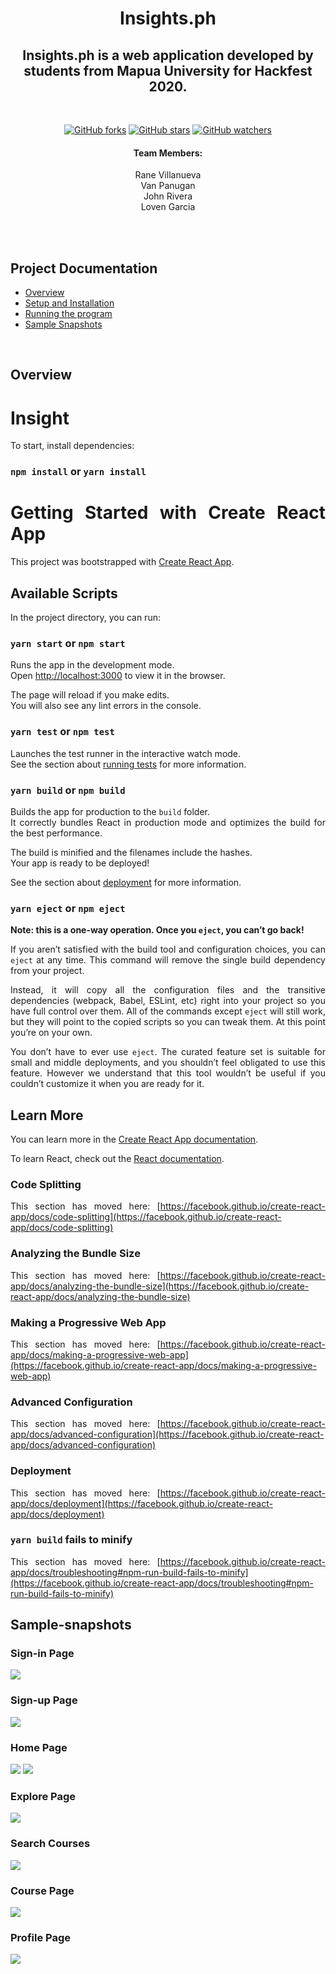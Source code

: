 <div align="center">

# Insights.ph

## Insights.ph is a web application developed by students from Mapua University for Hackfest 2020.
<a>
</a>

<br>

[![GitHub forks](https://img.shields.io/github/forks/Kahit-Ano/Insight.svg?style=social&label=Fork&maxAge=2592000)](https://github.com/Kahit-Ano/Insight)
[![GitHub stars](https://img.shields.io/github/stars/Kahit-Ano/Insight.svg?style=social&label=Star&maxAge=2592000)](https://github.com/Kahit-Ano/Insight)
[![GitHub watchers](https://img.shields.io/github/watchers/Kahit-Ano/Insight.svg?style=social&label=Watch&maxAge=2592000)](https://github.com/Kahit-Ano/Insight)


#### Team Members:
Rane Villanueva<br>
Van Panugan<br>
John Rivera<br>
Loven Garcia<br>

<br>
 </div>
<br>


## Project Documentation
* [Overview](#overview)
* [Setup and Installation](#setup-and-installation)
* [Running the program](#running-the-program)
* [Sample Snapshots](#Sample-snapshots)


<br>
<div style='text-align: justify;'>

## Overview



# Insight

To start, install dependencies:

### `npm install` or `yarn install`

# Getting Started with Create React App

This project was bootstrapped with [Create React App](https://github.com/facebook/create-react-app).

## Available Scripts

In the project directory, you can run:

### `yarn start` or `npm start`

Runs the app in the development mode.\
Open [http://localhost:3000](http://localhost:3000) to view it in the browser.

The page will reload if you make edits.\
You will also see any lint errors in the console.

### `yarn test` or `npm test`

Launches the test runner in the interactive watch mode.\
See the section about [running tests](https://facebook.github.io/create-react-app/docs/running-tests) for more information.

### `yarn build` or `npm build`

Builds the app for production to the `build` folder.\
It correctly bundles React in production mode and optimizes the build for the best performance.

The build is minified and the filenames include the hashes.\
Your app is ready to be deployed!

See the section about [deployment](https://facebook.github.io/create-react-app/docs/deployment) for more information.

### `yarn eject` or `npm eject`

**Note: this is a one-way operation. Once you `eject`, you can’t go back!**

If you aren’t satisfied with the build tool and configuration choices, you can `eject` at any time. This command will remove the single build dependency from your project.

Instead, it will copy all the configuration files and the transitive dependencies (webpack, Babel, ESLint, etc) right into your project so you have full control over them. All of the commands except `eject` will still work, but they will point to the copied scripts so you can tweak them. At this point you’re on your own.

You don’t have to ever use `eject`. The curated feature set is suitable for small and middle deployments, and you shouldn’t feel obligated to use this feature. However we understand that this tool wouldn’t be useful if you couldn’t customize it when you are ready for it.

## Learn More

You can learn more in the [Create React App documentation](https://facebook.github.io/create-react-app/docs/getting-started).

To learn React, check out the [React documentation](https://reactjs.org/).

### Code Splitting

This section has moved here: [https://facebook.github.io/create-react-app/docs/code-splitting](https://facebook.github.io/create-react-app/docs/code-splitting)

### Analyzing the Bundle Size

This section has moved here: [https://facebook.github.io/create-react-app/docs/analyzing-the-bundle-size](https://facebook.github.io/create-react-app/docs/analyzing-the-bundle-size)

### Making a Progressive Web App

This section has moved here: [https://facebook.github.io/create-react-app/docs/making-a-progressive-web-app](https://facebook.github.io/create-react-app/docs/making-a-progressive-web-app)

### Advanced Configuration

This section has moved here: [https://facebook.github.io/create-react-app/docs/advanced-configuration](https://facebook.github.io/create-react-app/docs/advanced-configuration)

### Deployment

This section has moved here: [https://facebook.github.io/create-react-app/docs/deployment](https://facebook.github.io/create-react-app/docs/deployment)

### `yarn build` fails to minify

This section has moved here: [https://facebook.github.io/create-react-app/docs/troubleshooting#npm-run-build-fails-to-minify](https://facebook.github.io/create-react-app/docs/troubleshooting#npm-run-build-fails-to-minify)


## Sample-snapshots

### Sign-in Page
![](README_IMAGES/SIGNIN.png)

### Sign-up Page
![](README_IMAGES/LOGIN.png)

### Home Page
![](README_IMAGES/HOME.png)
![](README_IMAGES/HOME_2.png)

### Explore Page
![](README_IMAGES/EXPLORE.png)

### Search Courses
![](README_IMAGES/SEARCH.png)

### Course Page
![](README_IMAGES/MAIN_COURSES.png)

### Profile Page
![](README_IMAGES/PROFILE.png)
